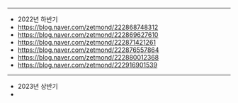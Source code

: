 - - -
- 2022년 하반기
- <https://blog.naver.com/zetmond/222868748312>
- <https://blog.naver.com/zetmond/222869627610>
- <https://blog.naver.com/zetmond/222871421261>
- <https://blog.naver.com/zetmond/222876557864>
- <https://blog.naver.com/zetmond/222880012368>
- <https://blog.naver.com/zetmond/222916901539>
- - -
- 2023년 상반기
-
